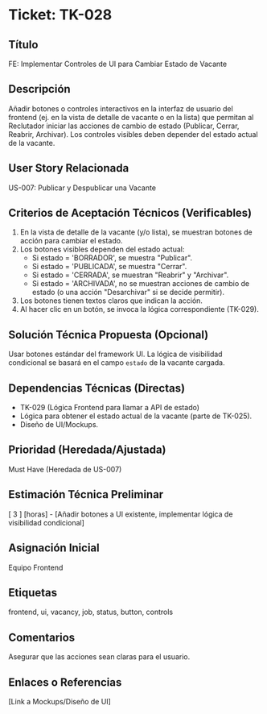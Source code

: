 # Ticket: TK-028

## Título
FE: Implementar Controles de UI para Cambiar Estado de Vacante

## Descripción
Añadir botones o controles interactivos en la interfaz de usuario del frontend (ej. en la vista de detalle de vacante o en la lista) que permitan al Reclutador iniciar las acciones de cambio de estado (Publicar, Cerrar, Reabrir, Archivar). Los controles visibles deben depender del estado actual de la vacante.

## User Story Relacionada
US-007: Publicar y Despublicar una Vacante

## Criterios de Aceptación Técnicos (Verificables)
1.  En la vista de detalle de la vacante (y/o lista), se muestran botones de acción para cambiar el estado.
2.  Los botones visibles dependen del estado actual:
    * Si estado = 'BORRADOR', se muestra "Publicar".
    * Si estado = 'PUBLICADA', se muestra "Cerrar".
    * Si estado = 'CERRADA', se muestran "Reabrir" y "Archivar".
    * Si estado = 'ARCHIVADA', no se muestran acciones de cambio de estado (o una acción "Desarchivar" si se decide permitir).
3.  Los botones tienen textos claros que indican la acción.
4.  Al hacer clic en un botón, se invoca la lógica correspondiente (TK-029).

## Solución Técnica Propuesta (Opcional)
Usar botones estándar del framework UI. La lógica de visibilidad condicional se basará en el campo `estado` de la vacante cargada.

## Dependencias Técnicas (Directas)
* TK-029 (Lógica Frontend para llamar a API de estado)
* Lógica para obtener el estado actual de la vacante (parte de TK-025).
* Diseño de UI/Mockups.

## Prioridad (Heredada/Ajustada)
Must Have (Heredada de US-007)

## Estimación Técnica Preliminar
[ 3 ] [horas] - [Añadir botones a UI existente, implementar lógica de visibilidad condicional]

## Asignación Inicial
Equipo Frontend

## Etiquetas
frontend, ui, vacancy, job, status, button, controls

## Comentarios
Asegurar que las acciones sean claras para el usuario.

## Enlaces o Referencias
[Link a Mockups/Diseño de UI]